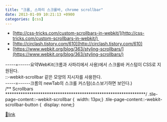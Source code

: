 ```yaml
---
title: "크롬, 스파리 스크롤바, chrome scrollbar"
date: 2013-01-09 10:21:13 +0900
categories: [css]
---
```


- [http://css-tricks.com/custom-scrollbars-in-webkit/](http://css-tricks.com/custom-scrollbars-in-webkit/)  
- [http://circlash.tistory.com/610](http://circlash.tistory.com/610)
- [https://www.webkit.org/blog/363/styling-scrollbars/](https://www.webkit.org/blog/363/styling-scrollbars/)

-----=------요약WebKit(크롬과 사파리에서 사용)에서 스크롤바 커스텀이 CSS로 지원된다.  
::-webkit-scrollbar 같은 모양의 지시자를 사용한다.  
-----=------크롬의 newTab의 스크롤 커스텀(소스보기하면 보인다.)  
/** Scrollbars ****************************************************************/  &#xD;
.tile-page-content::-webkit-scrollbar {  width: 13px;}  &#xD;
.tile-page-content::-webkit-scrollbar-button {  display: none;}


[🔗link](http://www.mins01.com/mh/tech/read/813)